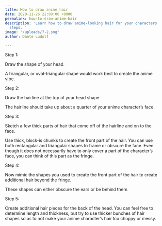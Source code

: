 ```yaml
---
title: How to draw anime hair
date: 2020-11-26 22:00:00 +0000
permalink: how-to-draw-anime-hair
description: 'Learn how to draw anime-looking hair for your characters in 5 simple
  steps. '
image: "/uploads/7-2.png"
author: Dante Ludolf

---
```


Step 1:

Draw the shape of your head.

A triangular, or oval-triangular shape would work best to create the anime vibe.

Step 2:

Draw the hairline at the top of your head shape

The hairline should take up about a quarter of your anime character’s face.

Step 3:

Sketch a few thick parts of hair that come off of the hairline and on to the face.

Use thick, block-is chunks to create the front part of the hair. You can use both rectangular and triangular shapes to frame or obscure the face. Even though it does not necessarily have to only cover a part of the character’s face, you can think of this part as the fringe.

Step 4:

Now mimic the shapes you used to create the front part of the hair to create additional hair beyond the fringe.

These shapes can either obscure the ears or be behind them.

Step 5:

Create additional hair pieces for the back of the head. You can feel free to determine length and thickness, but try to use thicker bunches of hair shapes so as to not make your anime character’s hair too choppy or messy.